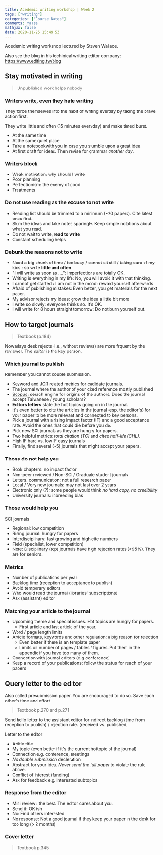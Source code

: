 ```yaml
---
title: Acedemic writing workshop | Week 2
tags: ["writing"]
categories: ["Course Notes"]
comments: false
mathjax: false
date: 2020-11-25 15:49:53
---
```


Acedemic writing workshop lectured by Steven Wallace.

Also see the blog in his techinical writing editor company: <https://www.editing.tw/blog>

<!-- more -->

## Stay motivated in writing

> Unpublished work helps nobody

### Writers write, even they hate writing

They force themselves into the habit of writing everday by taking the brave action first.

They write little and often (15 minutes everyday) and make timed burst.

- At the same time
- At the same quiet place
- Take a notebookwith you in case you stumble upon a great idea
- At first draft for ideas. Then revise for grammar *another day*.


### Writers block
- Weak motivation: why should I write
- Poor planning
- Perfectionism: the enemy of good
- Treatments

### Do not use reading as the excuse to not write

- Reading list should be trimmed to a minimum (~20 papers). Cite latest ones first.
- Skim the ideas and take notes sparingly. Keep simple notations about what you read.
- Do not wait to write, **read to write**
- Constant scheduling helps

### Debunk the reasons not to write
- Need a big chunk of time / too busy / cannot sit still / taking care of my kids : so write **little and often**.
- "I will write as soon as ....": imperfections are totally OK.
- Writing is everything in my life: No, you will avoid it with that thinking.
- I cannot get started / I am not in the mood: reward yourself afterwards
- Afraid of publishing mistakes: Even better, you get materials for the next paper.
- My advisor rejects my ideas: grow the idea a little bit more
- I write so slowly: everyone thinks so. It's OK.
- I will write for 8 hours straight tomorrow: Do not burn yourself out.

## How to target journals

> Textbook (p.184)

Nowadays desk rejects (i.e., without reviews) are more frquent by the reviewer. The *editor* is the key person.

### Which journal to publish

Remember you cannot double submission.

- Keyword and [JCR](https://jcr.clarivate.com/) related metrics for cadidate journals.
- The journal where the author of your cited reference mostly published
- [Scopus](https://www.scopus.com/): serach engine for origins of the authors. Does the journal accept Taiwanese / young scholars?
- **Editors letters** state the hot topics going on in the journal.
- It's even better to cite the articles in the journal (esp. the editor's) for your paper to be more relevant and connected to key persons.
- Pick a journal with a rising impact factor (IF) and a good acceptance rate. Avoid the ones that could die before you do.
- Pick new SCI journals as they are hungry for papers.
- Two helpful metrics: *total citation (TC)* and *cited half-life (CHL)*.
- High IF hard vs. low IF easy journals
- Finally, find several (~5) journals that might accept your papers.

### Those do not help you

- Book chapters: no impact factor
- Non-peer reviewed / Non-SCI / Graduate student journals
- Letters, communication: not a full research paper
- Local / Very new journals: may not last over 2 years
- Electronic only (?): some people would think *no hard copy, no credibility*
- University journals: inbreeding bias

### Those would help you

SCI journals

- Regional: low competition
- Rising journal: hungry for papers
- Interdisciplinary: fast growing and high cite numbers
- Field (specialist, lower competition)
- Note: Disciplinary (top) journals have high rejection rates (>95%). They are for seniors.

### Metrics
- Number of publications per year
- Backlog time (reception to acceptance to publish)
- Avoid temporary editors
- Who would read the journal (libraries' subscriptions)
- Ask (assistant) editor

### Matching your article to the journal
- Upcoming theme and special issues. Hot topics are hungry for papers.
  - First article and last article of the year.
- Word / page length limits
- Article formats, keywords and other regulation: a big reason for rejection
  - Even better if there is an template paper
  - Limits on number of pages / tables / figures. Put them in the appendix if you have too many of them.
- Coonection with journal editors (e.g conference)
- Keep a record of your publications: follow the status for reach of your papers

## Query letter to the editor

Also called presubmission paper. You are encouraged to do so. Save each other's time and effort.

> Textbook p.270 and p.271

Send hello letter to the assistant editor for indirect backlog (time from reception to publish) / rejection rate. (received vs. published)

Letter to the editor
- Artitle title
- My topic (even better if it's the current hottopic of the journal)
- Connection e.g. conference, meetings
- *No double submission* decleration
- Abstract for your idea. *Never send the full paper* to violate the rule above.
- Conflict of interest (funding)
- Ask for feedback e.g. interested subtopics

### Response from the editor
- Mini review : the best. The editor cares about you.
- Send it: OK-ish
- No: Find others interested
- No response: Not a good journal if they keep your paper in the desk for too long (> 2 months)

### Cover letter

> Textbook p.345
